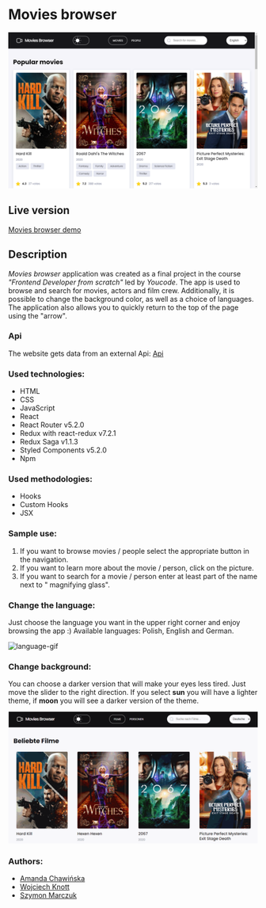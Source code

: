 # Movies browser

![movies browser](https://raw.githubusercontent.com/wknott/movies-browser/readme/src/images/ScreenMovieBrowser.png)

## Live version

[Movies browser demo](https://wknott.github.io/movies-browser/)

## Description

*Movies browser* application was created as a final project in the course *"Frontend Developer from scratch"* led by *Youcode*. The app is used to browse and search for movies, actors and film crew. Additionally, it is possible to change the background color, as well as a choice of languages. The application also allows you to quickly return to the top of the page using the "arrow".

### Api
The website gets data from an external Api:
[Api](https://www.themoviedb.org/)


### Used technologies:
- HTML 
- CSS
- JavaScript
- React
- React Router v5.2.0
- Redux with react-redux v7.2.1
- Redux Saga v1.1.3
- Styled Components v5.2.0
- Npm

### Used methodologies:
- Hooks
- Custom Hooks
- JSX

### Sample use:
1. If you want to browse movies / people select the appropriate button in the navigation.
2. If you want to learn more about the movie / person, click on the picture.
3. If you want to search for a movie / person enter at least part of the name next to " magnifying glass".

### Change the language:
Just choose the language you want in the upper right corner and enjoy browsing the app :)
Available languages: Polish, English and German.

![language-gif](https://raw.githubusercontent.com/wknott/movies-browser/readme/src/gifs/languages.gif)
### Change background:
You can choose a darker version that will make your eyes less tired. Just move the slider to the right direction. If you select **sun** you will have a lighter theme, if **moon** you will see a darker version of the theme.

![theme-gif](https://raw.githubusercontent.com/wknott/movies-browser/readme/src/gifs/theme.gif)
### Authors:
- [Amanda Chawińska](https://github.com/AmandaChawinska)
- [Wojciech Knott](https://github.com/wknott)
- [Szymon Marczuk](https://github.com/Monsy99)



